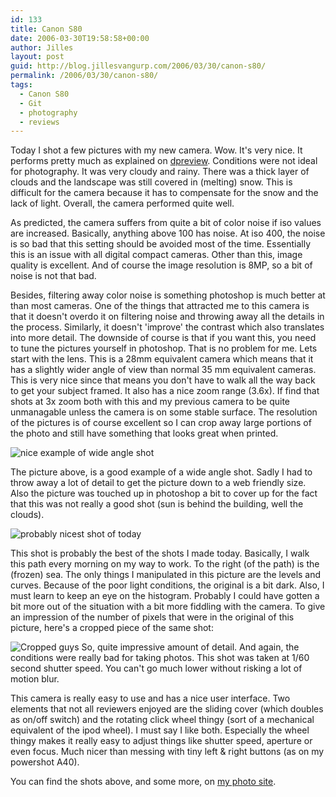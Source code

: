```yaml
---
id: 133
title: Canon S80
date: 2006-03-30T19:58:58+00:00
author: Jilles
layout: post
guid: http://blog.jillesvangurp.com/2006/03/30/canon-s80/
permalink: /2006/03/30/canon-s80/
tags:
  - Canon S80
  - Git
  - photography
  - reviews
---
```

Today I shot a few pictures with my new camera. Wow. It's very nice. It performs pretty much as explained on <a href="http://www.dpreview.com/reviews/canons80/">dpreview</a>. Conditions were not ideal for photography. It was very cloudy and rainy. There was a thick layer of clouds and the landscape was still covered in (melting) snow. This is difficult for the camera because it has to compensate for the snow and the lack of light. Overall, the camera performed quite well.

As predicted, the camera suffers from quite a bit of color noise if iso values are increased. Basically, anything above 100 has noise. At iso 400, the noise is so bad that this setting should be avoided most of the time. Essentially this is an issue with all digital compact cameras. Other than this, image quality is excellent. And of course the image resolution is 8MP, so a bit of noise is not that bad.

Besides, filtering away color noise is something photoshop is much better at than most cameras. One of the things that attracted me to this camera is that it doesn't overdo it on filtering noise and throwing away all the details in the process. Similarly, it doesn't 'improve' the contrast which also translates into more detail. The downside of course is that if you want this, you need to tune the pictures yourself in photoshop. That is no problem for me.
Lets start with the lens. This is a 28mm equivalent camera which means that it has a slightly wider angle of view than normal 35 mm equivalent cameras. This is very nice since that means you don't have to walk all the way back to get your subject framed. It also has a nice zoom range  (3.6x). If find that shots at 3x zoom both with this and my previous camera to be quite unmanagable unless the camera is on some stable surface. The resolution of the pictures is of course excellent so I can crop away large portions of the photo and still have something that looks great when printed.

<img title="nice example of wide angle shot" alt="nice example of wide angle shot" src="http://photos.jillesvangurp.com/Album/2006/2006%20III%20Winter%20through%20S80/slides/IMG_0044.jpg" />

The picture above, is a good example of a wide angle shot. Sadly I had to throw away a lot of detail to get the picture down to a web friendly size. Also the picture was touched up in photoshop a bit to cover up for the fact that this was not really a good shot (sun is behind the building, well the clouds).

<img title="probably nicest shot of today" alt="probably nicest shot of today" src="http://photos.jillesvangurp.com/Album/2006/2006%20III%20Winter%20through%20S80/slides/IMG_0043.jpg" />

This shot is probably the best of the shots I made today. Basically, I walk this path every morning on my way to work. To the right (of the path) is the (frozen) sea. The only things I manipulated in this picture are the levels and curves. Because of the poor light conditions, the original is a bit dark. Also, I must learn to keep an eye on the histogram. Probably I could have gotten a bit more out of the situation with a bit more fiddling with the camera.
To give an impression of the number of pixels that were in the original of this picture, here's a cropped piece of the same shot:

<img alt="Cropped guys " id="image134" src="http://blog.jillesvangurp.com/wp-content/uploads/2006/03/cropped.jpg" />
So, quite impressive amount of detail. And again, the conditions were really bad for taking photos. This shot was taken at 1/60 second shutter speed. You can't go much lower without risking a lot of motion blur.

This camera is really easy to use and has a nice user interface. Two elements that not all reviewers enjoyed are the sliding cover (which doubles as on/off switch) and the rotating click wheel thingy (sort of a mechanical equivalent of the ipod wheel). I must say I like both. Especially the wheel thingy makes it really easy to adjust things like shutter speed, aperture or even focus. Much nicer than messing with tiny left & right buttons (as on my powershot A40).

You can find the shots above, and some more, on <a href="http://photos.jillesvangurp.com/Album/2006/2006%20III%20Winter%20through%20S80/index.html">my photo site</a>.